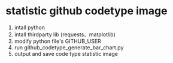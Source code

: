 # statistic github codetype image
1. intall python
2. intall thirdparty lib (requests、matplotlib)
3. modify python file's GITHUB_USER 
4. run  github_codetype_generate_bar_chart.py
5. output and save code type statistic image 
